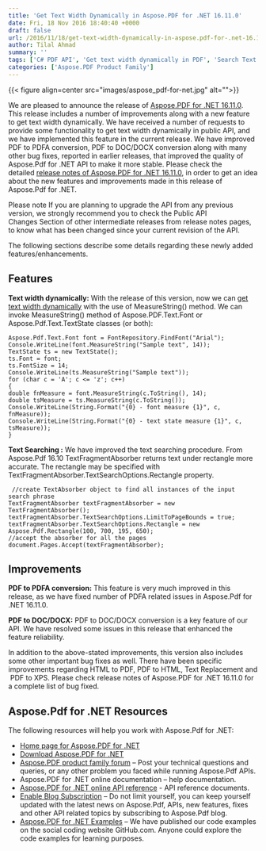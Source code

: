 ```yaml
---
title: 'Get Text Width Dynamically in Aspose.PDF for .NET 16.11.0'
date: Fri, 18 Nov 2016 18:40:40 +0000
draft: false
url: /2016/11/18/get-text-width-dynamically-in-aspose.pdf-for-.net-16.11.0/
author: Tilal Ahmad
summary: ''
tags: ['C# PDF API', 'Get text width dynamically in PDF', 'Search Text in PDF']
categories: ['Aspose.PDF Product Family']
---
```




{{< figure align=center src="images/aspose_pdf-for-net.jpg" alt="">}}


We are pleased to announce the release of [Aspose.PDF for .NET 16.11.0][1]. This release includes a number of improvements along with a new feature to get text width dynamically. We have received a number of requests to provide some functionality to get text width dynamically in public API, and we have implemented this feature in the current release. We have improved PDF to PDFA conversion, PDF to DOC/DOCX conversion along with many other bug fixes, reported in earlier releases, that improved the quality of Aspose.Pdf for .NET API to make it more stable. Please check the detailed [release notes of Aspose.PDF for .NET 16.11.0][2], in order to get an idea about the new features and improvements made in this release of Aspose.Pdf for .NET.

Please note If you are planning to upgrade the API from any previous version, we strongly recommend you to check the Public API Changes Section of other intermediate releases from release notes pages, to know what has been changed since your current revision of the API.

The following sections describe some details regarding these newly added features/enhancements.

## Features

**Text width dynamically:** With the release of this version, now we can [get text width dynamically][3] with the use of MeasureString() method. We can invoke MeasureString() method of Aspose.PDF.Text.Font or Aspose.Pdf.Text.TextState classes (or both):

```
Aspose.Pdf.Text.Font font = FontRepository.FindFont("Arial");
Console.WriteLine(font.MeasureString("Sample text", 14));
TextState ts = new TextState();
ts.Font = font;
ts.FontSize = 14;
Console.WriteLine(ts.MeasureString("Sample text"));
for (char c = 'A'; c <= 'z'; c++)
{
double fnMeasure = font.MeasureString(c.ToString(), 14);
double tsMeasure = ts.MeasureString(c.ToString());
Console.WriteLine(String.Format("{0} - font measure {1}", c, fnMeasure));
Console.WriteLine(String.Format("{0} - text state measure {1}", c, tsMeasure));
}
```

**Text Searching :** We have improved the text searching procedure. From Aspose.Pdf 16.10 TextFragmentAbsorber returns text under rectangle more accurate. The rectangle may be specified with TextFragmentAbsorber.TextSearchOptions.Rectangle property.

```
 //create TextAbsorber object to find all instances of the input search phrase
TextFragmentAbsorber textFragmentAbsorber = new TextFragmentAbsorber();
textFragmentAbsorber.TextSearchOptions.LimitToPageBounds = true;
textFragmentAbsorber.TextSearchOptions.Rectangle = new Aspose.Pdf.Rectangle(100, 700, 195, 650);
//accept the absorber for all the pages
document.Pages.Accept(textFragmentAbsorber);
```

## Improvements

**PDF to PDFA conversion:** This feature is very much improved in this release, as we have fixed number of PDFA related issues in Aspose.Pdf for .NET 16.11.0.

**PDF to DOC/DOCX:** PDF to DOC/DOCX conversion is a key feature of our API. We have resolved some issues in this release that enhanced the feature reliability.

In addition to the above-stated improvements, this version also includes some other important bug fixes as well. There have been specific improvements regarding HTML to PDF, PDF to HTML, Text Replacement and  PDF to XPS. Please check release notes of Aspose.PDF for .NET 16.11.0 for a complete list of bug fixed.

## Aspose.Pdf for .NET Resources

The following resources will help you work with Aspose.Pdf for .NET:

*   [Home page for Aspose.PDF for .NET][4]
*   [Download Aspose.PDF for .NET][5]
*   [Aspose.PDF product family forum][6] – Post your technical questions and queries, or any other problem you faced while running Aspose.Pdf APIs.
*   Aspose.PDF for .NET online documentation – help documentation.
*   [Aspose.PDF for .NET online API reference][7] - API reference documents.
*   [Enable Blog Subscription][8] – Do not limit yourself, you can keep yourself updated with the latest news on Aspose.Pdf, APIs, new features, fixes and other API related topics by subscribing to Aspose.Pdf blog.
*   [Aspose.PDF for .NET Examples][9] – We have published our code examples on the social coding website GitHub.com. Anyone could explore the code examples for learning purposes.




[1]: https://downloads.aspose.com/pdf/net
[2]: https://docs.aspose.com/display/pdfnet/Aspose.PDF+for+.NET+16.11.0+Release+Notes
[3]: https://docs.aspose.com/display/pdfnet/Add+Text+to+a+PDF+file#AddTexttoaPDFfile-GetTextWidthDynamically
[4]: https://products.aspose.com/pdf/net
[5]: http://downloads.aspose.com/pdf/net
[6]: https://forum.aspose.com/c/pdf
[7]: https://apireference.aspose.com/net/pdf
[8]: https://blog.aspose.com/
[9]: https://github.com/aspose-pdf/Aspose.Pdf-for-.NET




